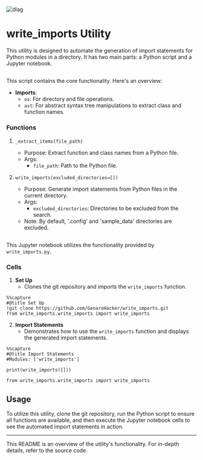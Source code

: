 
![diag](https://github.com/GenaroHacker/write_imports/assets/95663273/f2d52ee6-474e-47a2-b7f9-f77f0e599115)



# write_imports Utility

This utility is designed to automate the generation of import statements for Python modules in a directory. It has two main parts: a Python script and a Jupyter notebook.

## 

This script contains the core functionality. Here's an overview:

- **Imports**: 
    - `os`: For directory and file operations.
    - `ast`: For abstract syntax tree manipulations to extract class and function names.

### Functions

1. `_extract_items(file_path)`
    - Purpose: Extract function and class names from a Python file.
    - Args: 
        - `file_path`: Path to the Python file.

2. `write_imports(excluded_directories=[])`
    - Purpose: Generate import statements from Python files in the current directory. 
    - Args:
        - `excluded_directories`: Directories to be excluded from the search.
    - Note: By default, '.config' and 'sample_data' directories are excluded.

## 

This Jupyter notebook utilizes the functionality provided by `write_imports.py`.

### Cells

1. **Set Up**
    - Clones the git repository and imports the `write_imports` function.

```
%%capture
#@title Set Up
!git clone https://github.com/GenaroHacker/write_imports.git
from write_imports.write_imports import write_imports
```

2. **Import Statements**
    - Demonstrates how to use the `write_imports` function and displays the generated import statements.

```
%%capture
#@title Import Statements
#Modules: ['write_imports']

print(write_imports([]))

from write_imports.write_imports import write_imports
```

## Usage

To utilize this utility, clone the git repository, run the Python script to ensure all functions are available, and then execute the Jupyter notebook cells to see the automated import statements in action.

---

This README is an overview of the utility's functionality. For in-depth details, refer to the source code.

